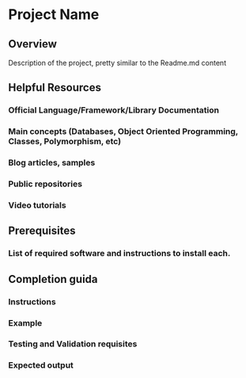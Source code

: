 # Project Name

## Overview
Description of the project, pretty similar to the Readme.md content

## Helpful Resources

### Official Language/Framework/Library Documentation
### Main concepts (Databases, Object Oriented Programming, Classes, Polymorphism, etc)
### Blog articles, samples
### Public repositories
### Video tutorials

## Prerequisites

### List of required software and instructions to install each.

## Completion guida

### Instructions
### Example
### Testing and Validation requisites
### Expected output


